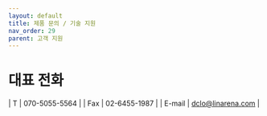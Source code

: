 ```yaml
---
layout: default
title: 제품 문의 / 기술 지원
nav_order: 29
parent: 고객 지원
---
```


# 대표 전화

| T | 070-5055-5564  |
| Fax   | 02-6455-1987  |
| E-mail | dclo@linarena.com   |